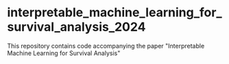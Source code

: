 # interpretable_machine_learning_for_survival_analysis_2024
This repository contains code accompanying the paper "Interpretable Machine Learning for Survival Analysis"
